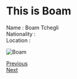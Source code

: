 # This is Boam

Name : Boam Tchegli  
Nationality :  
Location :

![Boam](https://ca.slack-edge.com/T91PPTG9H-URT3D67NV-e004510f60a9-512)

[Previous](Yana.md)  
[Next](Feruz.md)